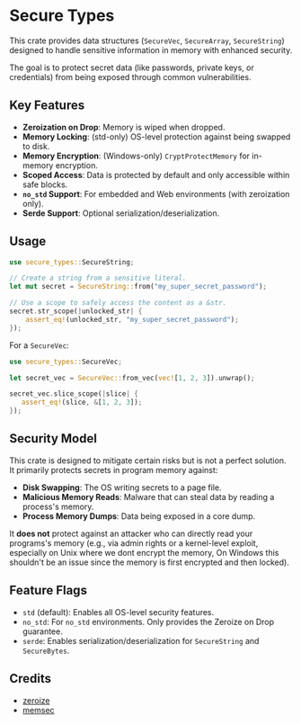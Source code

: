 # Secure Types

This crate provides data structures (`SecureVec`, `SecureArray`, `SecureString`) designed to handle sensitive information in memory with enhanced security.

The goal is to protect secret data (like passwords, private keys, or credentials) from being exposed through common vulnerabilities.

## Key Features

- **Zeroization on Drop**: Memory is wiped when dropped.
- **Memory Locking**: (std-only) OS-level protection against being swapped to disk.
- **Memory Encryption**: (Windows-only) `CryptProtectMemory` for in-memory encryption.
- **Scoped Access**: Data is protected by default and only accessible within safe blocks.
- **`no_std` Support**: For embedded and Web environments (with zeroization only).
- **Serde Support**: Optional serialization/deserialization.

## Usage

```rust
use secure_types::SecureString;

// Create a string from a sensitive literal.
let mut secret = SecureString::from("my_super_secret_password");

// Use a scope to safely access the content as a &str.
secret.str_scope(|unlocked_str| {
    assert_eq!(unlocked_str, "my_super_secret_password");
});
```

For a `SecureVec`:

```rust
use secure_types::SecureVec;

let secret_vec = SecureVec::from_vec(vec![1, 2, 3]).unwrap();

secret_vec.slice_scope(|slice| {
   assert_eq!(slice, &[1, 2, 3]);
});
```

## Security Model

This crate is designed to mitigate certain risks but is not a perfect solution. It primarily protects secrets in program memory against:

- **Disk Swapping**: The OS writing secrets to a page file.
- **Malicious Memory Reads**: Malware that can steal data by reading a process's memory.
- **Process Memory Dumps**: Data being exposed in a core dump.

It **does not** protect against an attacker who can directly read your programs's memory (e.g., via admin rights or a kernel-level exploit, especially on Unix where we dont encrypt the memory, On Windows this shouldn't be an issue since the memory is first encrypted and then locked).

## Feature Flags

- `std` (default): Enables all OS-level security features.
- `no_std`: For `no_std` environments. Only provides the Zeroize on Drop guarantee.
- `serde`: Enables serialization/deserialization for `SecureString` and `SecureBytes`.


## Credits
- [zeroize](https://github.com/RustCrypto/utils/tree/master/zeroize)
- [memsec](https://github.com/quininer/memsec)